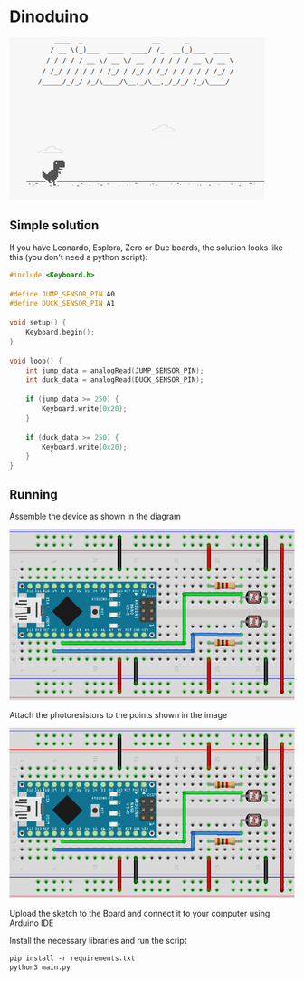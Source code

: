 # Dinoduino

![Dinoduino Gif](src/img/game.gif)


## Simple solution
If you have Leonardo, Esplora, Zero or Due boards, the solution looks like this (you don't need a python script):

```C++
#include <Keyboard.h>

#define JUMP_SENSOR_PIN A0
#define DUCK_SENSOR_PIN A1

void setup() {
    Keyboard.begin();
}

void loop() {
    int jump_data = analogRead(JUMP_SENSOR_PIN);
    int duck_data = analogRead(DUCK_SENSOR_PIN);

    if (jump_data >= 250) {
        Keyboard.write(0x20);
    }

    if (duck_data >= 250) {
        Keyboard.write(0x20);
    }
}
```

## Running
Assemble the device as shown in the diagram

![Assembly Diagram](src/img/diagram.png)

Attach the photoresistors to the points shown in the image

![Attachment Points](src/img/diagram.png)

Upload the sketch to the Board and connect it to your computer using Arduino IDE

Install the necessary libraries and run the script
```
pip install -r requirements.txt
python3 main.py
```
